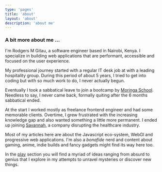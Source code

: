 ```yaml
---
type: 'pages'
title: 'about'
layout: 'about'
description: 'about me'
---
```

### A bit more about me ...

I'm Rodgers M Gitau, a software engineer based in Nairobi, Kenya. I specialize in building web applications that are performant, accessible and focused on the user experience.

My professional journey started with a regular IT desk job at with a leading hospitality group. During this period of about 5 years, I tried to get into coding but with so much work to do, I never actually begun. 

Eventually I took a sabbatical leave to join a bootcamp by [Moringa School](https://moringaschool.com). Needless to say, I never came back, formally quiting after the 6 months sabbatical ended.

At the start I worked mostly as freelance frontend engineer and had some memorable clients. Overtime, I grew frustrated with the increasing knowledge gap and also wanted something a little more permanent. I ended up joining [Savannah](http://savannahinformatics.com/), a company disrupting the healthcare industry.

Most of my articles here are about the Javascript eco-system, WebGl and progressive web applications. I'm also a *bonafide* nerd and content about gaming, anime, indie builds and fancy gadgets might find its way here too.

In the [play](/play/) section you will find a myriad of ideas ranging from absurd to genius that I explore in my attempts to unravel mysteries or discover new things.